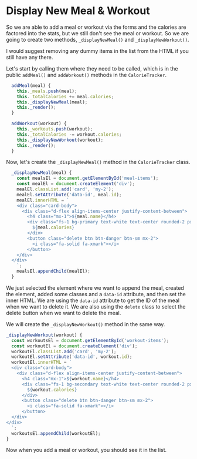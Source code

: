 # Display New Meal & Workout

So we are able to add a meal or workout via the forms and the calories are factored into the stats, but we still don't see the meal or workout. So we are going to create two methods, `_displayNewMeal()` and `_displayNewWorkout()`.

I would suggest removing any dummy items in the list from the HTML if you still have any there.

Let's start by calling them where they need to be called, which is in the public `addMeal()` and `addWorkout()` methods in the `CalorieTracker`.

```js
  addMeal(meal) {
    this._meals.push(meal);
    this._totalCalories += meal.calories;
    this._displayNewMeal(meal);
    this._render();
  }

  addWorkout(workout) {
    this._workouts.push(workout);
    this._totalCalories -= workout.calories;
    this._displayNewWorkout(workout);
    this._render();
  }
```

Now, let's create the `_displayNewMeal()` method in the `CalorieTracker` class.

```js
  _displayNewMeal(meal) {
    const mealsEl = document.getElementById('meal-items');
    const mealEl = document.createElement('div');
    mealEl.classList.add('card', 'my-2');
    mealEl.setAttribute('data-id', meal.id);
    mealEl.innerHTML = `
    <div class="card-body">
      <div class="d-flex align-items-center justify-content-between">
        <h4 class="mx-1">${meal.name}</h4>
        <div class="fs-1 bg-primary text-white text-center rounded-2 px-2 px-sm-5">
          ${meal.calories}
        </div>
        <button class="delete btn btn-danger btn-sm mx-2">
          <i class="fa-solid fa-xmark"></i>
        </button>
    </div>
  </div>
    `;
    mealsEl.appendChild(mealEl);
  }
```

We just selected the element where we want to append the meal, created the element, added some classes and a `data-id` attribute, and then set the inner HTML. We are using the `data-id` attribute to get the ID of the meal when we want to delete it. We are also using the `delete` class to select the delete button when we want to delete the meal.

We will create the `_displayNewWorkout()` method in the same way.

```js
_displayNewWorkout(workout) {
  const workoutsEl = document.getElementById('workout-items');
  const workoutEl = document.createElement('div');
  workoutEl.classList.add('card', 'my-2');
  workoutEl.setAttribute('data-id', workout.id);
  workoutEl.innerHTML = `
  <div class="card-body">
    <div class="d-flex align-items-center justify-content-between">
      <h4 class="mx-1">${workout.name}</h4>
      <div class="fs-1 bg-secondary text-white text-center rounded-2 px-2 px-sm-5">
        ${workout.calories}
      </div>
      <button class="delete btn btn-danger btn-sm mx-2">
        <i class="fa-solid fa-xmark"></i>
      </button>
  </div>
</div>
  `;
  workoutsEl.appendChild(workoutEl);
}
```

Now when you add a meal or workout, you should see it in the list.
